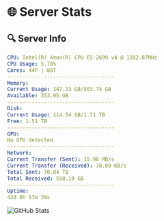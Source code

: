 # 🌐 Server Stats
## 🔍 Server Info
```yaml
CPU: Intel(R) Xeon(R) CPU E5-2699 v4 @ 1282.87MHz
CPU Usage: 5.70%
Cores: 44P | 88T
-----------------------------------
Memory:
Current Usage: 147.23 GB/503.74 GB
Available: 353.05 GB
-----------------------------------
Disk:
Current Usage: 114.54 GB/1.71 TB
Free: 1.51 TB
-----------------------------------
GPU:
No GPU detected
-----------------------------------
Network:
Current Transfer (Sent): 15.96 MB/s
Current Transfer (Received): 78.89 KB/s
Total Sent: 70.84 TB
Total Received: 598.19 GB
-----------------------------------
Uptime:
42d 8h 57m 39s
```
![GitHub Stats](https://img.shields.io/badge/Updated-2025-04-19_06:20:28-blue)
